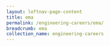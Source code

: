 ```yaml
---
layout: leftnav-page-content
title: ema
permalink: /engineering-careers/ema/
breadcrumb: ema
collection_name: engineering-careers
---
```

